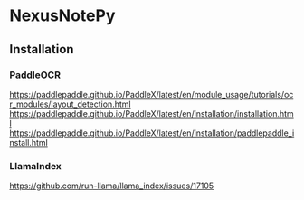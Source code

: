 # NexusNotePy

## Installation

### PaddleOCR

https://paddlepaddle.github.io/PaddleX/latest/en/module_usage/tutorials/ocr_modules/layout_detection.html
https://paddlepaddle.github.io/PaddleX/latest/en/installation/installation.html
https://paddlepaddle.github.io/PaddleX/latest/en/installation/paddlepaddle_install.html

### LlamaIndex

https://github.com/run-llama/llama_index/issues/17105
